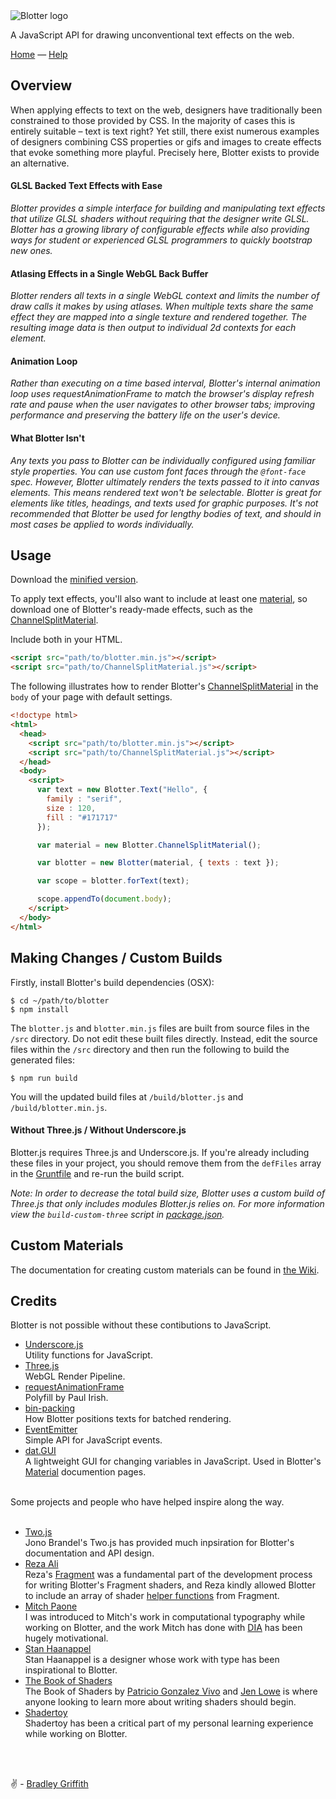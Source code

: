 <img src="https://github.com/bradley/Blotter/blob/assets/images/logo.png" alt="Blotter logo"/>

A JavaScript API for drawing unconventional text effects on the web.

[Home](https://blotter.js.org) &mdash;
[Help](https://github.com/bradley/blotter/issues?labels=question)

## Overview

When applying effects to text on the web, designers have traditionally been constrained to those provided by CSS. In the majority of cases this is entirely suitable – text is text right? Yet still, there exist numerous examples of designers combining CSS properties or gifs and images to create effects that evoke something more playful. Precisely here, Blotter exists to provide an alternative.

#### GLSL Backed Text Effects with Ease

*Blotter provides a simple interface for building and manipulating text effects that utilize GLSL shaders without requiring that the designer write GLSL. Blotter has a growing library of configurable effects while also providing ways for student or experienced GLSL programmers to quickly bootstrap new ones.*

#### Atlasing Effects in a Single WebGL Back Buffer

*Blotter renders all texts in a single WebGL context and limits the number of draw calls it makes by using atlases. When multiple texts share the same effect they are mapped into a single texture and rendered together. The resulting image data is then output to individual 2d contexts for each element.*

#### Animation Loop

*Rather than executing on a time based interval, Blotter's internal animation loop uses requestAnimationFrame to match the browser's display refresh rate and pause when the user navigates to other browser tabs; improving performance and preserving the battery life on the user's device.*

#### What Blotter Isn't

*Any texts you pass to Blotter can be individually configured using familiar style properties. You can use custom font faces through the `@font-face` spec. However, Blotter ultimately renders the texts passed to it into canvas elements. This means rendered text won't be selectable. Blotter is great for elements like titles, headings, and texts used for graphic purposes. It's not recommended that Blotter be used for lengthy bodies of text, and should in most cases be applied to words individually.*


## Usage

Download the [minified version](https://raw.github.com/bradley/blotter/build/blotter.min.js).

To apply text effects, you'll also want to include at least one [material](https://github.com/bradley/Blotter/tree/master/build/materials/), so download one of Blotter's ready-made effects, such as the [ChannelSplitMaterial](https://raw.github.com/bradley/blotter/build/materials/ChannelSplitMaterial.js).

Include both in your HTML.

```html
<script src="path/to/blotter.min.js"></script>
<script src="path/to/ChannelSplitMaterial.js"></script>
```

The following illustrates how to render Blotter's [ChannelSplitMaterial](https://blotter.js.org/#/materials/ChannelSplitMaterial) in the `body` of your page with default settings.

```html
<!doctype html>
<html>
  <head>
    <script src="path/to/blotter.min.js"></script>
    <script src="path/to/ChannelSplitMaterial.js"></script>
  </head>
  <body>
    <script>
      var text = new Blotter.Text("Hello", {
        family : "serif",
        size : 120,
        fill : "#171717"
      });

      var material = new Blotter.ChannelSplitMaterial();

      var blotter = new Blotter(material, { texts : text });

      var scope = blotter.forText(text);

      scope.appendTo(document.body);
    </script>
  </body>
</html>
```


## Making Changes / Custom Builds

Firstly, install Blotter's build dependencies (OSX):

```
$ cd ~/path/to/blotter
$ npm install
```

The `blotter.js` and `blotter.min.js` files are built from source files in the `/src` directory. Do not edit these built files directly. Instead, edit the source files within the `/src` directory and then run the following to build the generated files:

```
$ npm run build
```

You will the updated build files at `/build/blotter.js` and `/build/blotter.min.js`.

#### Without Three.js / Without Underscore.js

Blotter.js requires Three.js and Underscore.js. If you're already including these files in your project, you should remove them from the `defFiles` array in the [Gruntfile](https://github.com/bradley/Blotter/blob/master/Gruntfile.js) and re-run the build script.

*Note: In order to decrease the total build size, Blotter uses a custom build of Three.js that only includes modules Blotter.js relies on. For more information view the `build-custom-three` script in [package.json](https://github.com/bradley/Blotter/blob/master/package.json).*


## Custom Materials

The documentation for creating custom materials can be found in [the Wiki](https://github.com/bradley/Blotter/wiki/Custom-Materials).


## Credits

Blotter is not possible without these contibutions to JavaScript.
<br/>

* [Underscore.js](http://underscorejs.org/)<br/>
Utility functions for JavaScript.
* [Three.js](https://threejs.org/)<br/>
WebGL Render Pipeline.
* [requestAnimationFrame](https://www.paulirish.com/2011/requestanimationframe-for-smart-animating/)<br/>
Polyfill by Paul Irish.
* [bin-packing](https://github.com/jakesgordon/bin-packing)<br/>
How Blotter positions texts for batched rendering.
* [EventEmitter](https://github.com/Olical/EventEmitter)<br/>
Simple API for JavaScript events.
* [dat.GUI](https://github.com/dataarts/dat.gui)<br/>
A lightweight GUI for changing variables in JavaScript. Used in Blotter's [Material](https://blotter.js.org/#/materials) documention pages.

<br/>
Some projects and people who have helped inspire along the way.
<br/>
<br/>

* [Two.js](https://two.js.org/)<br/>
Jono Brandel's Two.js has provided much inpsiration for Blotter's documentation and API design.
* [Reza Ali](http://www.syedrezaali.com/)<br/>
Reza's [Fragment](http://www.syedrezaali.com/store/fragment-osx-app) was a fundamental part of the development process for writing Blotter's Fragment shaders, and Reza kindly allowed Blotter to include an array of shader [helper functions](https://github.com/bradley/Blotter/tree/master/src/assets/shaders) from Fragment.
* [Mitch Paone](https://twitter.com/DIA_Mitch)<br/>
I was introduced to Mitch's work in computational typography while working on Blotter, and the work Mitch has done with [DIA](http://dia.tv/) has been hugely motivational.
* [Stan Haanappel](https://www.instagram.com/stanhaanappel/)<br/>
Stan Haanappel is a designer whose work with type has been inspirational to Blotter.
* [The Book of Shaders](https://thebookofshaders.com/)<br/>
The Book of Shaders by [Patricio Gonzalez Vivo](http://patriciogonzalezvivo.com/) and [Jen Lowe](http://jenlowe.net/) is where anyone looking to learn more about writing shaders should begin.
* [Shadertoy](https://www.shadertoy.com/)<br/>
Shadertoy has been a critical part of my personal learning experience while working on Blotter.

<br/>
<br/>

✌️ - [Bradley Griffith](http://bradley.computer)
